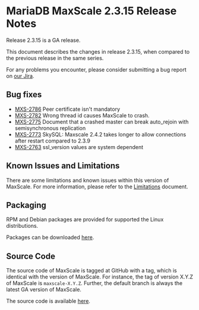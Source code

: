 # MariaDB MaxScale 2.3.15 Release Notes

Release 2.3.15 is a GA release.

This document describes the changes in release 2.3.15, when compared to the
previous release in the same series.

For any problems you encounter, please consider submitting a bug
report on [our Jira](https://jira.mariadb.org/projects/MXS).

## Bug fixes

* [MXS-2786](https://jira.mariadb.org/browse/MXS-2786) Peer certificate isn't mandatory
* [MXS-2782](https://jira.mariadb.org/browse/MXS-2782) Wrong thread id causes MaxScale to crash.
* [MXS-2775](https://jira.mariadb.org/browse/MXS-2775) Document that a crashed master can break auto_rejoin with semisynchronous replication
* [MXS-2773](https://jira.mariadb.org/browse/MXS-2773) SkySQL: Maxscale 2.4.2 takes longer to allow connections after restart compared to 2.3.9
* [MXS-2763](https://jira.mariadb.org/browse/MXS-2763) ssl_version values are system dependent

## Known Issues and Limitations

There are some limitations and known issues within this version of MaxScale.
For more information, please refer to the [Limitations](../About/Limitations.md) document.

## Packaging

RPM and Debian packages are provided for supported the Linux distributions.

Packages can be downloaded [here](https://mariadb.com/downloads/#mariadb_platform-mariadb_maxscale).

## Source Code

The source code of MaxScale is tagged at GitHub with a tag, which is identical
with the version of MaxScale. For instance, the tag of version X.Y.Z of MaxScale
is `maxscale-X.Y.Z`. Further, the default branch is always the latest GA version
of MaxScale.

The source code is available [here](https://github.com/mariadb-corporation/MaxScale).
